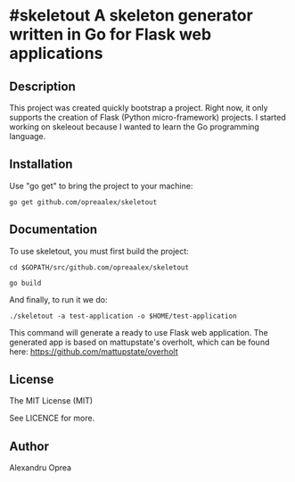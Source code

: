 #skeletout
A skeleton generator written in Go for Flask web applications
==========

Description
-----------

This project was created quickly bootstrap a project.
Right now, it only supports the creation of Flask (Python micro-framework) projects.
I started working on skeleout because I wanted to learn the Go programming language.

Installation
------------

Use "go get" to bring the project to your machine:

    go get github.com/opreaalex/skeletout
    
Documentation
-------------

To use skeletout, you must first build the project:

    cd $GOPATH/src/github.com/opreaalex/skeletout

    go build

And finally, to run it we do:

    ./skeletout -a test-application -o $HOME/test-application

This command will generate a ready to use Flask web application.
The generated app is based on mattupstate's overholt, which can be found here: https://github.com/mattupstate/overholt

License
-------

The MIT License (MIT)

See LICENCE for more.

Author
------

Alexandru Oprea
